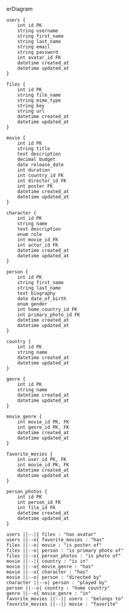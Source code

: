 erDiagram

    users {
        int id PK
        string username
        string first_name
        string last_name
        string email
        string password
        int avatar_id FK
        datetime created_at
        datetime updated_at
    }

    files {
        int id PK
        string file_name
        string mime_type
        string key
        string url
        datetime created_at
        datetime updated_at
    }

    movie {
        int id PK
        string title
        text description
        decimal budget
        date release_date
        int duration
        int country_id FK
        int director_id FK
        int poster FK
        datetime created_at
        datetime updated_at
    }

    character {
        int id PK
        string name
        text description
        enum role
        int movie_id FK
        int actor_id FK
        datetime created_at
        datetime updated_at
    }

    person {
        int id PK
        string first_name
        string last_name
        text biography
        date date_of_birth
        enum gender
        int home_country_id FK
        int primary_photo_id FK
        datetime created_at
        datetime updated_at
    }

    country {
        int id PK
        string name
        datetime created_at
        datetime updated_at
    }

    genre {
        int id PK
        string name
        datetime created_at
        datetime updated_at
    }

    movie_genre {
        int movie_id PK, FK
        int genre_id PK, FK
        datetime created_at
        datetime updated_at
    }

    favorite_movies {
        int user_id PK, FK
        int movie_id PK, FK
        datetime created_at
        datetime updated_at
    }

    person_photos {
        int id PK
        int person_id FK
        int file_id FK
        datetime created_at
        datetime updated_at
    }

    users ||--|{ files : "has avatar"
    users ||--o{ favorite_movies : "has"
    files ||--o| movie : "is poster of"
    files ||--o| person : "is primary photo of"
    files ||--o{ person_photos : "is photo of"
    movie ||--|{ country : "is in"
    movie ||--o{ movie_genre : "has"
    movie ||--o{ character : "has"
    movie ||--o| person : "directed by"
    character ||--o| person : "played by"
    person ||--o| country : "home country"
    genre ||--o{ movie_genre : "in"
    favorite_movies ||--|| users : "belongs to"
    favorite_movies ||--|| movie : "favorite"
